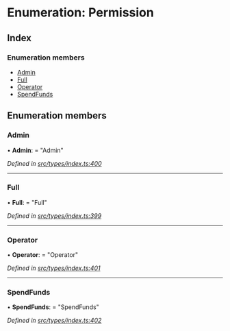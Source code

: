 # Enumeration: Permission

## Index

### Enumeration members

* [Admin](permission.md#admin)
* [Full](permission.md#full)
* [Operator](permission.md#operator)
* [SpendFunds](permission.md#spendfunds)

## Enumeration members

###  Admin

• **Admin**: = "Admin"

*Defined in [src/types/index.ts:400](https://github.com/PolymathNetwork/polymesh-sdk/blob/41410c6/src/types/index.ts#L400)*

___

###  Full

• **Full**: = "Full"

*Defined in [src/types/index.ts:399](https://github.com/PolymathNetwork/polymesh-sdk/blob/41410c6/src/types/index.ts#L399)*

___

###  Operator

• **Operator**: = "Operator"

*Defined in [src/types/index.ts:401](https://github.com/PolymathNetwork/polymesh-sdk/blob/41410c6/src/types/index.ts#L401)*

___

###  SpendFunds

• **SpendFunds**: = "SpendFunds"

*Defined in [src/types/index.ts:402](https://github.com/PolymathNetwork/polymesh-sdk/blob/41410c6/src/types/index.ts#L402)*
